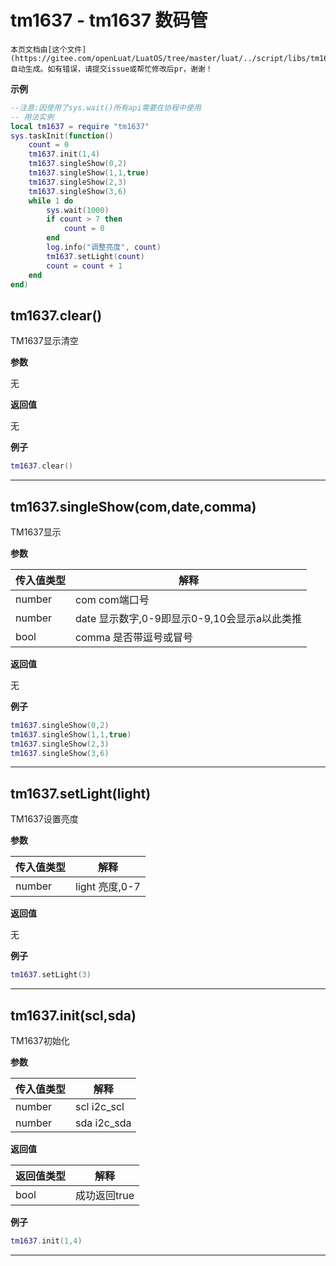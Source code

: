 # tm1637 - tm1637 数码管

```{note}
本页文档由[这个文件](https://gitee.com/openLuat/LuatOS/tree/master/luat/../script/libs/tm1637/tm1637.lua)自动生成。如有错误，请提交issue或帮忙修改后pr，谢谢！
```


**示例**

```lua
--注意:因使用了sys.wait()所有api需要在协程中使用
-- 用法实例
local tm1637 = require "tm1637"
sys.taskInit(function()
    count = 0
    tm1637.init(1,4)
    tm1637.singleShow(0,2)
    tm1637.singleShow(1,1,true)
    tm1637.singleShow(2,3)
    tm1637.singleShow(3,6)
    while 1 do
        sys.wait(1000)
        if count > 7 then
            count = 0
        end
        log.info("调整亮度", count)
        tm1637.setLight(count)
        count = count + 1
    end
end)

```

## tm1637.clear()

TM1637显示清空

**参数**

无

**返回值**

无

**例子**

```lua
tm1637.clear()

```

---

## tm1637.singleShow(com,date,comma)

TM1637显示

**参数**

|传入值类型|解释|
|-|-|
|number|com com端口号|
|number|date 显示数字,0-9即显示0-9,10会显示a以此类推|
|bool|comma 是否带逗号或冒号|

**返回值**

无

**例子**

```lua
tm1637.singleShow(0,2)
tm1637.singleShow(1,1,true)
tm1637.singleShow(2,3)
tm1637.singleShow(3,6)

```

---

## tm1637.setLight(light)

TM1637设置亮度

**参数**

|传入值类型|解释|
|-|-|
|number|light 亮度,0-7|

**返回值**

无

**例子**

```lua
tm1637.setLight(3)

```

---

## tm1637.init(scl,sda)

TM1637初始化

**参数**

|传入值类型|解释|
|-|-|
|number|scl i2c_scl|
|number|sda i2c_sda|

**返回值**

|返回值类型|解释|
|-|-|
|bool|成功返回true|

**例子**

```lua
tm1637.init(1,4)

```

---

